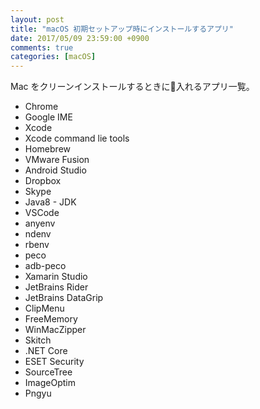 ```yaml
---
layout: post
title: "macOS 初期セットアップ時にインストールするアプリ"
date: 2017/05/09 23:59:00 +0900
comments: true
categories: [macOS]
---
```

Mac をクリーンインストールするときに入れるアプリ一覧。

<!--more-->

* Chrome
* Google IME
* Xcode
* Xcode command lie tools
* Homebrew
* VMware Fusion
* Android Studio
* Dropbox
* Skype
* Java8 - JDK
* VSCode
* anyenv
* ndenv
* rbenv
* peco
* adb-peco
* Xamarin Studio
* JetBrains Rider
* JetBrains DataGrip
* ClipMenu
* FreeMemory
* WinMacZipper
* Skitch
* .NET Core
* ESET Security
* SourceTree
* ImageOptim
* Pngyu